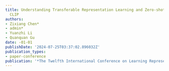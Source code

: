 ```yaml
---
title: Understanding Transferable Representation Learning and Zero-shot Transfer in
  CLIP
authors:
- Zixiang Chen*
- admin*
- Yuanzhi Li
- Quanquan Gu
date: -01-01
publishDate: '2024-07-25T03:37:02.896032Z'
publication_types:
- paper-conference
publication: '*The Twelfth International Conference on Learning Representations*'
---
```

